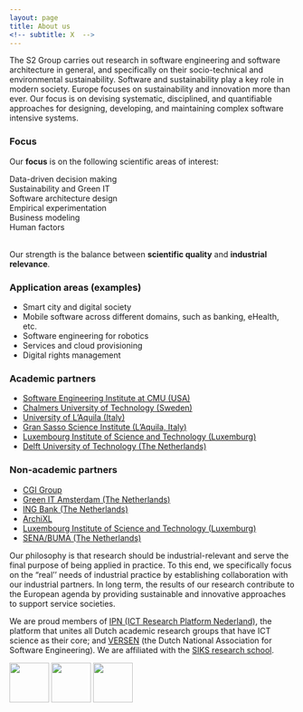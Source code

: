```yaml
---
layout: page
title: About us
<!-- subtitle: X  -->
---
```


The S2 Group carries out research in software engineering and software architecture in general, and specifically on their socio-technical and environmental sustainability. Software and sustainability play a key role in modern society. Europe focuses on sustainability and innovation more than ever. Our focus is on devising systematic, disciplined, and quantifiable approaches for designing, developing, and maintaining complex software intensive systems.

<h3>Focus</h3>
<p>Our <strong>focus</strong> is on the following scientific areas of interest:</p>
<p><div class="row "><div class="col-lg-2 col-md-12 col-xs-12 col-sm-12">
<div id="osc_servicebox_0" class="osc_servicebox "><span class="fa fa-bar-chart-o icon_bg iconcircle"></span><div class="osc_servicebox_content">Data-driven decision making</div></div>
</div>
<div class="col-lg-2 col-md-12 col-xs-12 col-sm-12">
<div id="osc_servicebox_1" class="osc_servicebox "><span class="fa fa-dashboard icon_bg iconcircle"></span><div class="osc_servicebox_content">Sustainability and Green IT</div></div>
</div>
<div class="col-lg-2 col-md-12 col-xs-12 col-sm-12">
<div id="osc_servicebox_2" class="osc_servicebox "><span class="fa fa-cubes icon_bg iconcircle"></span><div class="osc_servicebox_content">Software architecture design</div></div>
</div>
<!--&#091;/row&#093; &#091;row&#093; &#091;column lg="2" md="12" xs="12" sm="12"&#093; &#091;/column&#093; --><div class="col-lg-2 col-md-12 col-xs-12 col-sm-12">
<div id="osc_servicebox_3" class="osc_servicebox "><span class="fa fa-flask icon_bg iconcircle"></span><div class="osc_servicebox_content">Empirical experimentation</div></div>
</div>
<div class="col-lg-2 col-md-12 col-xs-12 col-sm-12">
<div id="osc_servicebox_4" class="osc_servicebox "><span class="fa fa-line-chart icon_bg iconcircle"></span><div class="osc_servicebox_content">Business modeling</div></div>
</div>
<div class="col-lg-2 col-md-12 col-xs-12 col-sm-12">
<div id="osc_servicebox_5" class="osc_servicebox "><span class="fa fa-users icon_bg iconcircle"></span><div class="osc_servicebox_content">Human factors</div></div>
</div>
<!--&#091;column lg="2" md="12" xs="12" sm="12"&#093; &#091;/column&#093; --><br />
</div></p>
<p>Our strength is the balance between <strong>scientific quality</strong> and <strong>industrial relevance</strong>.</p>
<div class="row "><div class="col-lg-4 col-md-12 col-xs-12 col-sm-12"></p>

<h3>Application areas (examples)</h3>
<ul>
<li>Smart city and digital society</li>
<li>Mobile software across different domains, such as banking, eHealth, etc.</li>
<li>Software engineering for robotics</li>
<li>Services and cloud provisioning</li>
<li>Digital rights management</li>
</ul>
<p></div>
<div class="col-lg-4 col-md-12 col-xs-12 col-sm-12"></p>
<h3>Academic partners</h3>
<ul>
<li><a href="https://www.sei.cmu.edu/" target="_blank" rel="noopener noreferrer">Software Engineering Institute at CMU (USA)</a></li>
<li><a href="https://www.chalmers.se/en" target="_blank" rel="noopener noreferrer">Chalmers University of Technology (Sweden)</a></li>
<li><a href="https://www.disim.univaq.it/main/index.php" target="_blank" rel="noopener noreferrer">University of L&#8217;Aquila (Italy)</a></li>
<li><a href="https://cs.gssi.it" target="_blank" rel="noopener noreferrer">Gran Sasso Science Institute (L’Aquila, Italy)</a></li>
<li><a href="https://www.list.lu/" target="_blank" rel="noopener noreferrer">Luxembourg Institute of Science and Technology (Luxemburg)</a></li>
<li><a href="https://www.tudelft.nl/en/" target="_blank" rel="noopener noreferrer">Delft University of Technology (The Netherlands)</a></li>
</ul>
<p></div>
<div class="col-lg-4 col-md-12 col-xs-12 col-sm-12"></p>
<h3>Non-academic partners</h3>
<ul>
<li><a href="https://www.cgi.com/en?_ga=2.191545001.203146811.1521638966-1557469383.1521638966" target="_blank" rel="noopener noreferrer">CGI Group</a></li>
<li><a href="http://www.greenitamsterdam.nl" target="_blank" rel="noopener noreferrer">Green IT Amsterdam (The Netherlands)</a></li>
<li><a href="https://www.ing.nl" target="_blank" rel="noopener noreferrer">ING Bank (The Netherlands)</a></li>
<li><a href="https://www.archixl.nl/en/" target="_blank" rel="noopener noreferrer">ArchiXL</a></li>
<li><a href="https://www.list.lu/" target="_blank" rel="noopener noreferrer">Luxembourg Institute of Science and Technology (Luxemburg)</a></li>
<li><a href="https://www.bumastemra.nl/faq/sena/" target="_blank" rel="noopener noreferrer">SENA/BUMA (The Netherlands)</a></li>
</ul>
<p></div>
</div>
<p>Our philosophy is that research should be industrial-relevant and serve the final purpose of being applied in practice. To this end, we specifically focus on the &#8220;real’’ needs of industrial practice by establishing collaboration with our industrial partners. In long term, the results of our research contribute to the European agenda by providing sustainable and innovative approaches to support service societies.</p>
<p>We are proud members of <a href="https://ict-research.nl/" target="_blank" rel="noopener noreferrer">IPN (ICT Research Platform Nederland)</a>, the platform that unites all Dutch academic research groups that have ICT science as their core; and <a href="http://www.versen.nl/" target="_blank" rel="noopener noreferrer">VERSEN</a> (the Dutch National Association for Software Engineering). We are affiliated with the <a href="http://www.siks.nl/" target="_blank" rel="noopener noreferrer">SIKS research school</a>.<br />
<a href="https://ict-research.nl/" target="_blank" rel="noopener noreferrer"><img class="alignnone" style="height: 5em; margin: 1em auto;" src="http://145.108.225.28/wp-content/uploads/2018/02/IPN_logo_ENG_POS_150.png" /></a> <a href="http://www.versen.nl/" target="_blank" rel="noopener noreferrer"><img class="alignnone wp-image-3189 size-medium" style="height: 5em; margin: 1em auto;" src="http://145.108.225.28/wp-content/uploads/2018/03/VERSEN-300x72.png" alt="" srcset="http://145.108.225.28/wp-content/uploads/2018/03/VERSEN-300x72.png 300w, http://145.108.225.28/wp-content/uploads/2018/03/VERSEN.png 500w" sizes="(max-width: 300px) 100vw, 300px" /></a> <a href="http://www.siks.nl/" target="_blank" rel="noopener noreferrer"><img class="alignnone wp-image-3188 size-medium" style="height: 5em; margin: 1em auto;" src="http://145.108.225.28/wp-content/uploads/2018/03/SIKS-300x118.png" alt="" srcset="http://145.108.225.28/wp-content/uploads/2018/03/SIKS-300x118.png 300w, http://145.108.225.28/wp-content/uploads/2018/03/SIKS.png 358w" sizes="(max-width: 300px) 100vw, 300px" /></a></p>
